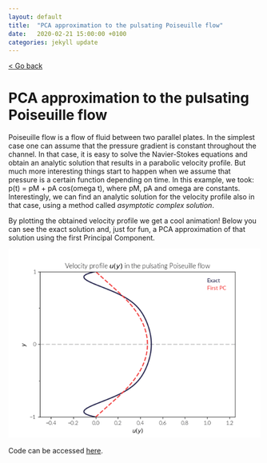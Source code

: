 ```yaml
---
layout: default
title:  "PCA approximation to the pulsating Poiseuille flow"
date:   2020-02-21 15:00:00 +0100
categories: jekyll update
---
```


<p>
   <a href="/science-docs/#science_blog_and_thoughts">
      < Go back
  </a>
</p>

# PCA approximation to the pulsating Poiseuille flow

Poiseuille flow is a flow of fluid between two parallel plates. In the simplest case one can assume that the pressure gradient is constant throughout the channel. In that case, it is easy to solve the Navier-Stokes equations and obtain an analytic solution that results in a parabolic velocity profile. But much more interesting things start to happen when we assume that pressure is a certain function depending on time. In this example, we took: p(t) = pM + pA cos(omega t), where pM, pA and omega are constants. Interestingly, we can find an analytic solution for the velocity profile also in that case, using a method called *asymptotic complex solution*.

By plotting the obtained velocity profile we get a cool animation! Below you can see the exact solution and, just for fun, a PCA approximation of that solution using the first Principal Component.

<p align="center">
  <img src="https://github.com/camillejr/POD-DMD-decompositions/raw/master/python-reproduction/pulsating-poiseuille.gif">
</p>

Code can be accessed [here](https://github.com/camillejr/POD-DMD-decompositions/tree/master/python-reproduction).
